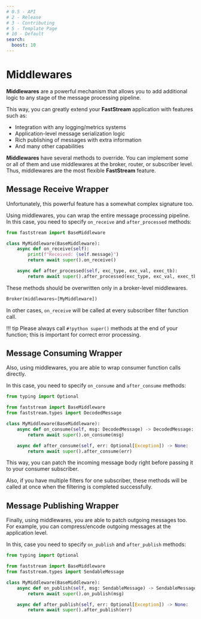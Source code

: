 ```yaml
---
# 0.5 - API
# 2 - Release
# 3 - Contributing
# 5 - Template Page
# 10 - Default
search:
  boost: 10
---
```


# Middlewares

**Middlewares** are a powerful mechanism that allows you to add additional logic to any stage of the message processing pipeline.

This way, you can greatly extend your **FastStream** application with features such as:

* Integration with any logging/metrics systems
* Application-level message serialization logic
* Rich publishing of messages with extra information
* And many other capabilities

**Middlewares** have several methods to override. You can implement some or all of them and use middlewares at the broker, router, or subscriber level. Thus, middlewares are the most flexible  **FastStream** feature.

## Message Receive Wrapper

Unfortunately, this powerful feature has a somewhat complex signature too.

Using middlewares, you can wrap the entire message processing pipeline. In this case, you need to specify `on_receive` and `after_processed` methods:

```python
from faststream import BaseMiddleware

class MyMiddleware(BaseMiddleware):
    async def on_receive(self):
        print(f"Received: {self.message}")
        return await super().on_receive()

    async def after_processed(self, exc_type, exc_val, exec_tb):
        return await super().after_processed(exc_type, exc_val, exec_tb)
```

These methods should be overwritten only in a broker-level middlewares.

```python
Broker(middlewares=[MyMiddleware])
```

In other cases, `on_receive` will be called at every subscriber filter function call.

!!! tip
    Please always call `#!python super()` methods at the end of your function; this is important for correct error processing.

## Message Consuming Wrapper

Also, using middlewares, you are able to wrap consumer function calls directly.

In this case, you need to specify `on_consume` and `after_consume` methods:

```python
from typing import Optional

from faststream import BaseMiddleware
from faststream.types import DecodedMessage

class MyMiddleware(BaseMiddleware):
    async def on_consume(self, msg: DecodedMessage) -> DecodedMessage:
        return await super().on_consume(msg)

    async def after_consume(self, err: Optional[Exception]) -> None:
        return await super().after_consume(err)
```

This way, you can patch the incoming message body right before passing it to your consumer subscriber.

Also, if you have multiple filters for one subscriber, these methods will be called at once when the filtering is completed successfully.

## Message Publishing Wrapper

Finally, using middlewares, you are able to patch outgoing messages too. For example, you can compress/encode outgoing messages at the application level.

In this, case you need to specify `on_publish` and `after_publish` methods:

```python
from typing import Optional

from faststream import BaseMiddleware
from faststream.types import SendableMessage

class MyMiddleware(BaseMiddleware):
    async def on_publish(self, msg: SendableMessage) -> SendableMessage:
        return await super().on_publish(msg)

    async def after_publish(self, err: Optional[Exception]) -> None:
        return await super().after_publish(err)
```

